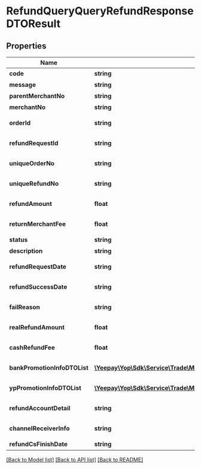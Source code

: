 # RefundQueryQueryRefundResponseDTOResult

## Properties
Name | Type | Description | Notes
------------ | ------------- | ------------- | -------------
**code** | **string** | 返回码 | [optional] 
**message** | **string** | 返回信息 | [optional] 
**parentMerchantNo** | **string** | 发起方商编 | [optional] 
**merchantNo** | **string** | 商户编号 | [optional] 
**orderId** | **string** | 商户收款请求号 | [optional] 
**refundRequestId** | **string** | 商户退款请求号 | [optional] 
**uniqueOrderNo** | **string** | 易宝收款订单号 | [optional] 
**uniqueRefundNo** | **string** | 易宝退款订单号 | [optional] 
**refundAmount** | **float** | 退款申请金额 | [optional] 
**returnMerchantFee** | **float** | 退回商户手续费 | [optional] 
**status** | **string** | 退款状态 | [optional] 
**description** | **string** | 退款原因 | [optional] 
**refundRequestDate** | **string** | 退款受理时间 | [optional] 
**refundSuccessDate** | **string** | 退款成功日期 | [optional] 
**failReason** | **string** | 退款失败原因 | [optional] 
**realRefundAmount** | **float** | 实际退款金额 | [optional] 
**cashRefundFee** | **float** | 用户实退金额 | [optional] 
**bankPromotionInfoDTOList** | [**\Yeepay\Yop\Sdk\Service\Trade\Model\RefundQueryBankPromotionInfoDTOResult[]**](RefundQueryBankPromotionInfoDTOResult.md) | 渠道侧优惠退回列表 | [optional] 
**ypPromotionInfoDTOList** | [**\Yeepay\Yop\Sdk\Service\Trade\Model\RefundQueryYpPromotionRefundInfoDTOResult[]**](RefundQueryYpPromotionRefundInfoDTOResult.md) | 易宝侧优惠退回列表 | [optional] 
**refundAccountDetail** | **string** | 退款资金来源信息 | [optional] 
**channelReceiverInfo** | **string** | 退款入账信息 | [optional] 
**refundCsFinishDate** | **string** | 扣账时间 | [optional] 

[[Back to Model list]](../README.md#documentation-for-models) [[Back to API list]](../README.md#documentation-for-api-endpoints) [[Back to README]](../README.md)


